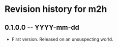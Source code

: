 # Revision history for m2h

## 0.1.0.0 -- YYYY-mm-dd

* First version. Released on an unsuspecting world.
